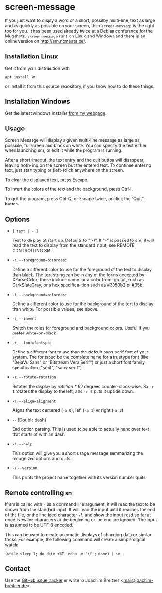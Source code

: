 screen-message
==============

If you just want to disply a word or a short, possilby multi-line, text as
large and as quickly as possible on your screen, then `screen-message` is the
right too for you. It has been used already twice at a Debian conference for
the Mugshots. `screen-message` runs on Linux and Windows and there is an online
version on http://sm.nomeata.de/.

Installation Linux
------------------

Get it from your distribution with

    apt install sm

or install it from this source repository, if you know how to do these things.


Installation Windows
--------------------

Get the latest windows installer
[from my webpage](http://www.joachim-breitner.de/en/projects#screen-message).


Usage
-----

Screen Message  will display a given multi-line message as large as possible, fullscreen
and black on white. You can specify the text either when launching sm, or edit it  while
the program is running.

After  a short timeout, the text entry and the quit button will disappear, leaving noth‐
ing on the screen but the entered text. To continue entering text, just start typing  or
(left-)click anywhere on the screen.

To clear the displayed text, press Escape.

To invert the colors of the text and the background, press Ctrl-I.

To quit the program, press Ctrl-Q, or Escape twice, or click the “Quit”-button.

Options
-------

 * `[ text | - ]`


   Text  to  display at start up. Defaults to ":-)". If "-" is passed to sm, it will
   read the text to display from the standard input, see REMOTE CONTROLLING SM.

 * `-f`, `--foreground=colordesc`

   Define a different color to use for the foreground of the text  to  display  than
   black.  The text string can be in any of the forms accepted by XParseColor; these
   include name for a color from rgb.txt, such as DarkSlateGray, or a hex specifica‐
   tion such as #3050b2 or #35b.

 * `-b`, `--background=colordesc`

   Define  a  different  color to use for the background of the text to display than
   white. For possible values, see above.

 * `-i`, `--invert`

   Switch the roles for foreground and  background  colors.  Useful  if  you  prefer
   white-on-black.

 * `-n`, `--font=fontspec`

   Define  a  different font to use than the default sans-serif font of your system.
   The fontspec be the complete name for a truetype  font  (like  "DejaVu  Sans"  or
   "Bitstream  Vera  Serif")  or  just  a  short font family specification ("serif",
   "sans-serif").

 * `-r`, `--rotate=rotation`

   Rotates the display by *rotation * 90* degrees counter-clock-wise. So  `-r 1`  rotates
   the display to the left, and `-r 2` puts it upside down.

 * `-a`, `--align=alignment`

   Aligns the text centered (`-a 0`), left (`-a 1`) or right (`-a 2`).

 * `--` (Double  dash)

   End option parsing. This is used to be able to actually hand over
   text that starts of with an dash.

 * `-h`, `--help`

   This option will give you  a  short  usage  message  summarizing  the  recognized
   options and quits.

 * `-V` `--version`

   This prints the project name together with its version number quits.

Remote controlling `sm`
-----------------------

If  sm  is  called  with `-` as a command line argument, it will read the text to be shown
from the standard input. It will read the input until it reaches the end of the file, or
the  line  feed character `\f`, and show the input read so far at once. Newline characters
at the beginning or the end are ignored. The input is assumed to be UTF-8  encoded.

This  can  be  used to create automatic displays of changing data or similar tricks. For
example, the following command will create a simple digital watch:

    (while sleep 1; do date +%T; echo -e '\f'; done) | sm -


Contact
-------

Use the [GitHub issue tracker] or write to Joachim Breitner <<mail@joachim-breitner.de>>.

[GitHub issue tracker]: (https://github.com/nomeata/screen-message/issues)
